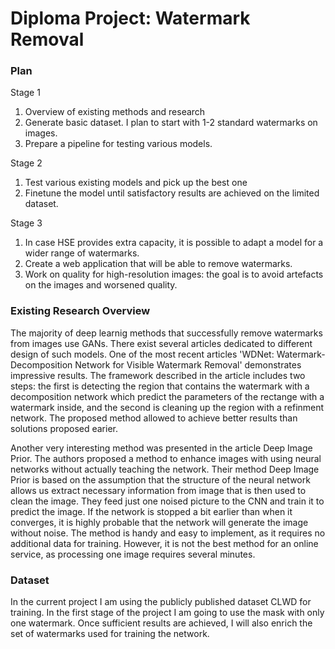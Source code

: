 # Diploma Project: Watermark Removal

### Plan

Stage 1

1. Overview of existing methods and research
2. Generate basic dataset. I plan to start with 1-2 standard watermarks on images.
3. Prepare a pipeline for testing various models. 

Stage 2

1. Test various existing models and pick up the best one
2. Finetune the model until satisfactory results are achieved on the limited dataset.

Stage 3

1. In case HSE provides extra capacity, it is possible to adapt a model for a wider range of watermarks.
2. Create a web application that will be able to remove watermarks.
3. Work on quality for high-resolution images: the goal is to avoid artefacts on the images and worsened quality.

### Existing Research Overview

The majority of deep learnig methods that successfully remove watermarks from images use GANs. There exist several articles dedicated to different design of such models. One of the most recent articles 'WDNet: Watermark-Decomposition Network for Visible Watermark Removal' demonstrates impressive results. The framework described in the article includes two steps:  the first is detecting the region that contains the watermark with a decomposition network which predict the parameters of the rectange with a watermark inside,  and the second is cleaning up the region with a refinment network. The proposed method allowed to achieve better results than solutions proposed earier.

Another very interesting method was presented in the article Deep Image Prior. The authors proposed a method to enhance images with using neural networks without actually teaching the network. Their method Deep Image Prior is based on the assumption that the structure of the neural network allows us extract necessary information from image that is then used to clean the image. They feed just one noised picture to the CNN and train it to predict the image. If the network is stopped a bit earlier than when it converges, it is highly probable that the network will generate the image without noise. The method is handy  and easy to implement, as it requires no additional data for training. However, it is not the best method for an online service, as processing one image requires several minutes.


### Dataset 
In the current project I am using the publicly published dataset CLWD for training. In the first stage of the project I am going to use the mask with only one watermark. Once sufficient results are achieved, I will also enrich the set of watermarks used for training the network. 

